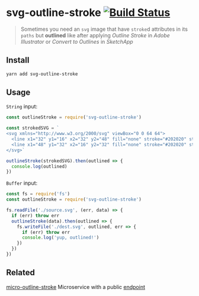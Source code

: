 # svg-outline-stroke [![Build Status](https://travis-ci.org/elrumordelaluz/outline-stroke.svg?branch=master)](https://travis-ci.org/elrumordelaluz/outline-stroke)

> Sometimes you need an `svg` image that have `stroke`d attributes in its
> `paths` but **outlined** like after applying _Outline Stroke_ in _Adobe
> Illustrator_ or _Convert to Outlines_ in _SketchApp_

## Install

```zsh
yarn add svg-outline-stroke
```

## Usage

`String` input:

```js
const outlineStroke = require('svg-outline-stroke')

const strokedSVG = `
<svg xmlns="http://www.w3.org/2000/svg" viewBox="0 0 64 64">
  <line x1="32" y1="16" x2="32" y2="48" fill="none" stroke="#202020" stroke-miterlimit="10" stroke-width="2"/>
  <line x1="48" y1="32" x2="16" y2="32" fill="none" stroke="#202020" stroke-miterlimit="10" stroke-width="2"/>
</svg>`

outlineStroke(strokedSVG).then(outlined => {
  console.log(outlined)
})
```

`Buffer` input:

```js
const fs = require('fs')
const outlineStroke = require('svg-outline-stroke')

fs.readFile('./source.svg', (err, data) => {
  if (err) throw err
  outlineStroke(data).then(outlined => {
    fs.writeFile('./dest.svg', outlined, err => {
      if (err) throw err
      console.log('yup, outlined!')
    })
  })
})
```

## Related

[micro-outline-stroke](https://github.com/elrumordelaluz/micro-outline-stroke)
Microservice with a public [endpoint](https://micro-outline-stroke.now.sh/)
